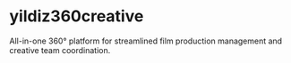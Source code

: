 # yildiz360creative
All-in-one 360° platform for streamlined film production management and creative team coordination.
